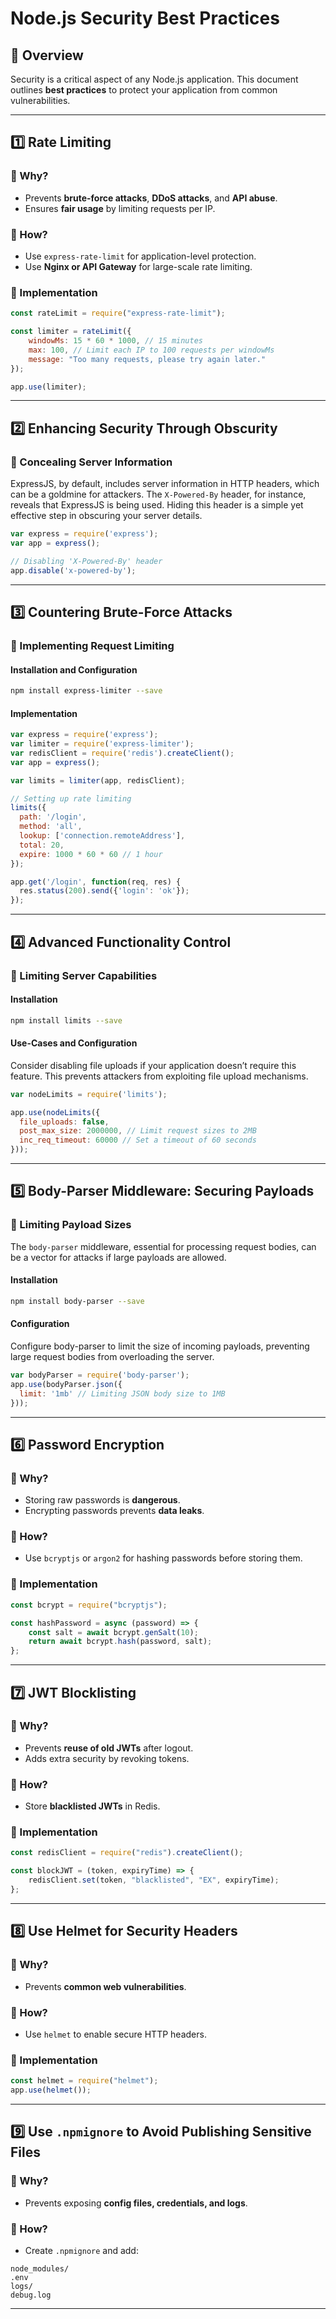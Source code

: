 # Node.js Security Best Practices

## 📌 Overview
Security is a critical aspect of any Node.js application. This document outlines **best practices** to protect your application from common vulnerabilities.

---

## **1️⃣ Rate Limiting**
### **🔹 Why?**
- Prevents **brute-force attacks**, **DDoS attacks**, and **API abuse**.
- Ensures **fair usage** by limiting requests per IP.

### **🔹 How?**
- Use `express-rate-limit` for application-level protection.
- Use **Nginx or API Gateway** for large-scale rate limiting.

### **🔹 Implementation**
```js
const rateLimit = require("express-rate-limit");

const limiter = rateLimit({
    windowMs: 15 * 60 * 1000, // 15 minutes
    max: 100, // Limit each IP to 100 requests per windowMs
    message: "Too many requests, please try again later."
});

app.use(limiter);
```

---

## **2️⃣ Enhancing Security Through Obscurity**
### **🔹 Concealing Server Information**
ExpressJS, by default, includes server information in HTTP headers, which can be a goldmine for attackers. The `X-Powered-By` header, for instance, reveals that ExpressJS is being used. Hiding this header is a simple yet effective step in obscuring your server details.

```js
var express = require('express');
var app = express();

// Disabling 'X-Powered-By' header
app.disable('x-powered-by');
```

---

## **3️⃣ Countering Brute-Force Attacks**
### **🔹 Implementing Request Limiting**

#### **Installation and Configuration**
```sh
npm install express-limiter --save
```

#### **Implementation**
```js
var express = require('express');
var limiter = require('express-limiter');
var redisClient = require('redis').createClient();
var app = express();

var limits = limiter(app, redisClient);

// Setting up rate limiting
limits({
  path: '/login',
  method: 'all',
  lookup: ['connection.remoteAddress'],
  total: 20,
  expire: 1000 * 60 * 60 // 1 hour
});

app.get('/login', function(req, res) {
  res.status(200).send({'login': 'ok'});
});
```

---

## **4️⃣ Advanced Functionality Control**
### **🔹 Limiting Server Capabilities**

#### **Installation**
```sh
npm install limits --save
```

#### **Use-Cases and Configuration**
Consider disabling file uploads if your application doesn’t require this feature. This prevents attackers from exploiting file upload mechanisms.

```js
var nodeLimits = require('limits');

app.use(nodeLimits({
  file_uploads: false,
  post_max_size: 2000000, // Limit request sizes to 2MB
  inc_req_timeout: 60000 // Set a timeout of 60 seconds
}));
```

---

## **5️⃣ Body-Parser Middleware: Securing Payloads**
### **🔹 Limiting Payload Sizes**
The `body-parser` middleware, essential for processing request bodies, can be a vector for attacks if large payloads are allowed.

#### **Installation**
```sh
npm install body-parser --save
```

#### **Configuration**
Configure body-parser to limit the size of incoming payloads, preventing large request bodies from overloading the server.

```js
var bodyParser = require('body-parser');
app.use(bodyParser.json({
  limit: '1mb' // Limiting JSON body size to 1MB
}));
```

---

## **6️⃣ Password Encryption**
### **🔹 Why?**
- Storing raw passwords is **dangerous**.
- Encrypting passwords prevents **data leaks**.

### **🔹 How?**
- Use `bcryptjs` or `argon2` for hashing passwords before storing them.

### **🔹 Implementation**
```js
const bcrypt = require("bcryptjs");

const hashPassword = async (password) => {
    const salt = await bcrypt.genSalt(10);
    return await bcrypt.hash(password, salt);
};
```

---

## **7️⃣ JWT Blocklisting**
### **🔹 Why?**
- Prevents **reuse of old JWTs** after logout.
- Adds extra security by revoking tokens.

### **🔹 How?**
- Store **blacklisted JWTs** in Redis.

### **🔹 Implementation**
```js
const redisClient = require("redis").createClient();

const blockJWT = (token, expiryTime) => {
    redisClient.set(token, "blacklisted", "EX", expiryTime);
};
```

---

## **8️⃣ Use Helmet for Security Headers**
### **🔹 Why?**
- Prevents **common web vulnerabilities**.

### **🔹 How?**
- Use `helmet` to enable secure HTTP headers.

### **🔹 Implementation**
```js
const helmet = require("helmet");
app.use(helmet());
```

---

## **9️⃣ Use `.npmignore` to Avoid Publishing Sensitive Files**
### **🔹 Why?**
- Prevents exposing **config files, credentials, and logs**.

### **🔹 How?**
- Create `.npmignore` and add:
```
node_modules/
.env
logs/
debug.log
```

---


